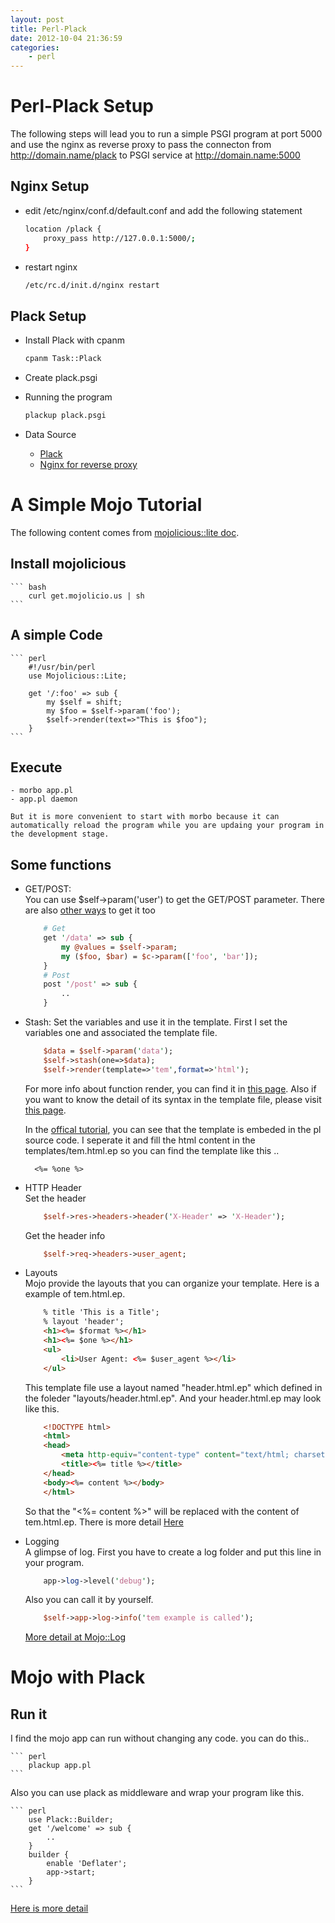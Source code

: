 ```yaml
---
layout: post
title: Perl-Plack
date: 2012-10-04 21:36:59
categories:
	- perl
---
```

Perl-Plack Setup
======

The following steps will lead you to run a simple PSGI program at port 5000 and use the nginx as reverse proxy 
to pass the connecton from http://domain.name/plack to PSGI service at http://domain.name:5000

Nginx Setup
------
- edit /etc/nginx/conf.d/default.conf and add the following statement

	``` bash
	location /plack {
		proxy_pass http://127.0.0.1:5000/;
	}
	```

- restart nginx

	``` bash
	/etc/rc.d/init.d/nginx restart
	```

Plack Setup
------
- Install Plack with cpanm

	``` bash
	cpanm Task::Plack
	```

- Create plack.psgi

<script src="https://gist.github.com/3833600.js?file=gistfile1.pl"></script>

- Running the program

	``` bash
	plackup plack.psgi
	```

- Data Source  
	- [Plack](http://plackperl.org/)  
	- [Nginx for reverse proxy](http://www.arthurtoday.com/2010/07/nginx-apache-reverse-proxy-server.html#.UG2L2E2miCg)

A Simple Mojo Tutorial
======
The following content comes from [mojolicious::lite doc](http://mojolicio.us/perldoc/Mojolicious/Lite).

Install mojolicious
------

	``` bash
		curl get.mojolicio.us | sh
	```

A simple Code
------

	``` perl
		#!/usr/bin/perl
		use Mojolicious::Lite;

		get '/:foo' => sub {
			my $self = shift;
			my $foo = $self->param('foo');
			$self->render(text=>"This is $foo");
		}
	```

Execute  
------
	- morbo app.pl
	- app.pl daemon

	But it is more convenient to start with morbo because it can automatically reload the program while you are updaing your program in the development stage.

Some functions
------
- GET/POST:  
	You can use $self->param('user') to get the GET/POST parameter. There are also [other ways](http://mojolicio.us/perldoc/Mojolicious/Controller#param) to get it too  

	``` perl
		# Get
		get '/data' => sub {
			my @values = $self->param;  
			my ($foo, $bar) = $c->param(['foo', 'bar']);
		}
		# Post
		post '/post' => sub {
			..
		}
	```

- Stash:
	Set the variables and use it in the template. First I set the variables one and associated the template file.

	``` perl
		$data = $self->param('data');
		$self->stash(one=>$data);
		$self->render(template=>'tem',format=>'html');
	```

	For more info about function render, you can find it in [this page](http://search.cpan.org/~sri/Mojolicious-3.44/lib/Mojolicious/Guides/Rendering.pod). Also if you want to know the detail of its syntax in the template file, please visit [this page](http://mojolicio.us/perldoc/Mojolicious/Guides/Rendering#Embedded_Perl).

	In the [offical tutorial](http://mojolicio.us/perldoc/Mojolicious/Lite#Stash_and_templates), you can see that the template is embeded in the pl source code. I seperate it and fill the html content in the templates/tem.html.ep so you can find the template like this ..
			
		<%= %one %>

- HTTP Header  
	Set the header  

	``` perl
		$self->res->headers->header('X-Header' => 'X-Header');
	```

	Get the header info  

	``` perl
		$self->req->headers->user_agent;
	```
 
- Layouts  
	Mojo provide the layouts that you can organize your template. Here is a example of tem.html.ep.

	``` html
		% title 'This is a Title';
		% layout 'header';
		<h1><%= $format %></h1>
		<h1><%= $one %></h1>
		<ul>
			<li>User Agent: <%= $user_agent %></li>
		</ul>
	```

	This template file use a layout named "header.html.ep" which defined in the foleder "layouts/header.html.ep". And your header.html.ep may look like this.

	``` html
		<!DOCTYPE html>
		<html>
		<head>
			<meta http-equiv="content-type" content="text/html; charset=utf-8">
			<title><%= title %></title>
		</head>
		<body><%= content %></body>
		</html>
	```

	So that the "<%= content %>" will be replaced with the content of tem.html.ep. There is more detail [Here](http://mojolicio.us/perldoc/Mojolicious/Guides/Rendering#Layouts)

- Logging  
	A glimpse of log. First you have to create a log folder and put this line in your program.

	``` perl
		app->log->level('debug');
	```

	Also you can call it by yourself.

	``` perl
		$self->app->log->info('tem example is called');
	```

	[More detail at Mojo::Log](http://mojolicio.us/perldoc/Mojo/Log)

Mojo with Plack
======
Run it
------
I find the mojo app can run without changing any code. you can do this..

	``` perl
		plackup app.pl
	```

Also you can use plack as middleware and wrap your program like this.

	``` perl
		use Plack::Builder;
		get '/welcome' => sub {
			..
		}
		builder {
			enable 'Deflater';
			app->start;
		}
	```

[Here is more detail](http://mojolicio.us/perldoc/Mojolicious/Guides/Cookbook#PSGIPlack)
